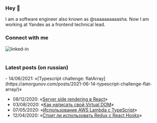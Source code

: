 ### Hey 👋

I am a software engineer also known as @saaaaaaaaasha. Now I am working at Yandex as a frontend technical lead.

### Connect with me

[<img align="left" alt="linked-in" src="https://img.shields.io/badge/linkedin-%230077B5.svg?&style=for-the-badge&logo=linkedin&logoColor=white" />](https://www.linkedin.com/in/saaaaaaaaasha/)

<br>
<br>

### Latest posts (on russian)

<!-- BLOG-POST-LIST:START -->- 14/06/2021: «[Typescript challenge: flatArray](https://amorgunov.com/posts/2021-06-14-typescript-challenge-flat-array/)»
- 08/12/2020: «[Server side rendering в React](https://amorgunov.com/posts/2020-12-08-server-side-rendering-in-react/)»
- 03/08/2020: «[Как написать свой Virtual DOM](https://amorgunov.com/posts/2020-08-03-create-own-virtual-dom/)»
- 07/05/2020: «[Использование AWS Lambda с TypeScript](https://amorgunov.com/posts/2020-05-07-using-aws-lambda-with-typescript/)»
- 12/04/2020: «[Стоит ли использовать Redux с React Hooks](https://amorgunov.com/posts/2020-04-12-use-redux-with-react-hooks/)»
<!-- BLOG-POST-LIST:END -->
